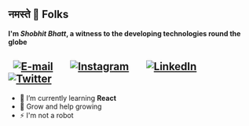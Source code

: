 ## नमस्ते 🙏 Folks

**I'm _Shobhit&nbsp;Bhatt_, a witness to the developing technologies round the globe**

&nbsp; [![E-mail](https://img.icons8.com/fluent/28/000000/apple-mail.png)](mailto:shobhit.bhatt.14@gmail.com) &nbsp; &nbsp; &nbsp;
[![Instagram](https://img.icons8.com/fluent/28/000000/instagram-new.png)](https://www.instagram.com/_shobhit_bhatt_) &nbsp; &nbsp; &nbsp;
[![LinkedIn](https://img.icons8.com/fluent/28/000000/linkedin.png)](https://www.linkedin.com/in/shobhit-bhatt) &nbsp; &nbsp; &nbsp;
[![Twitter](https://img.icons8.com/color/28/000000/twitter-squared.png)](https://twitter.com/shobhit_bhatt_)
-----

- 🌱 I’m currently learning **React**  
- 💬 Grow and help growing  
- ⚡ I'm not a robot
